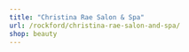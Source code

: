 ```yaml
---
title: "Christina Rae Salon & Spa"
url: /rockford/christina-rae-salon-and-spa/
shop: beauty
---
```

